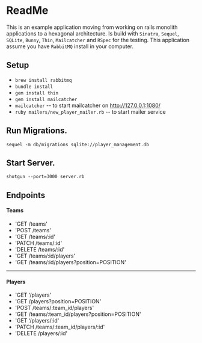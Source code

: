 # ReadMe

This is an example application moving from working on rails monolith applications to a hexagonal architecture.
Is build with `Sinatra`, `Sequel`, `SQLite`, `Bunny`, `Thin`, `Mailcatcher` and `RSpec` for the testing.
This application assume you have `RabbitMQ` install in your computer.

## Setup
- `brew install rabbitmq`
- `bundle install`
- `gem install thin`
- `gem install mailcatcher`
- `mailcatcher` --  to start mailcatcher on http://127.0.0.1:1080/
- `ruby mailers/new_player_mailer.rb` -- to start mailer service

## Run Migrations.
`sequel -m db/migrations sqlite://player_management.db`

## Start Server.
`shotgun --port=3000 server.rb`

## Endpoints
#### Teams
-   'GET /teams'
-   'POST /teams'
-   'GET /teams/:id'
-   'PATCH /teams/:id'
-   'DELETE /teams/:id'
-   'GET /teams/:id/players'
-   'GET /teams/:id/players?position=POSITION'
___________________________________________________________
#### Players
-   'GET ‘/players'
-   'GET /players?position=POSITION'
-   'POST /teams/:team_id/players'
-   'GET /teams/:team_id/players?position=POSITION'
-   'GET ‘/players/:id'
-   'PATCH /teams/:team_id/players/:id'
-   'DELETE /players/:id'

